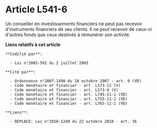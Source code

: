 # Article L541-6

Un conseiller en investissements financiers ne peut pas recevoir d'instruments financiers de ses clients. Il ne peut recevoir
de ceux-ci d'autres fonds que ceux destinés à rémunérer son activité.

**Liens relatifs à cet article**

	**Codifié par**:

	  - Loi n°2003-591 du 2 juillet 2003

	**Cité par**:

	  - Ordonnance n°2007-1490 du 18 octobre 2007 - art. 9 (VD)
	  - Code monétaire et financier - art. L573-12 (V)
	  - Code monétaire et financier - art. L573-9 (V)
	  - Code monétaire et financier - art. L745-11-1 (VD)
	  - Code monétaire et financier - art. L755-11-1 (VD)
	  - Code monétaire et financier - art. L765-11-1 (VD)

	**Liens**:

	  - DEPLACE: Loi n°2010-1249 du 22 octobre 2010 - art. 36
